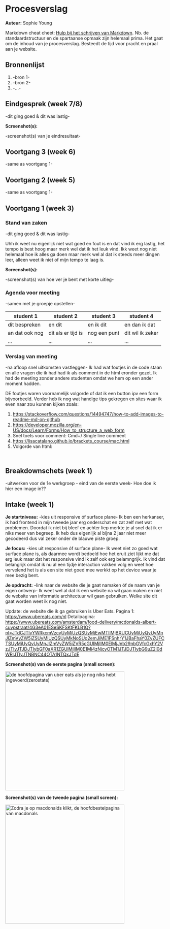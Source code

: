 # Procesverslag
**Auteur:** Sophie Young

Markdown cheat cheet: [Hulp bij het schrijven van Markdown](https://github.com/adam-p/markdown-here/wiki/Markdown-Cheatsheet). Nb. de standaardstructuur en de spartaanse opmaak zijn helemaal prima. Het gaat om de inhoud van je procesverslag. Besteedt de tijd voor pracht en praal aan je website.



## Bronnenlijst
1. -bron 1-
2. -bron 2-
3. -...-



## Eindgesprek (week 7/8)

-dit ging goed & dit was lastig-

**Screenshot(s):**

-screenshot(s) van je eindresultaat-



## Voortgang 3 (week 6)

-same as voortgang 1-



## Voortgang 2 (week 5)

-same as voortgang 1-



## Voortgang 1 (week 3)

### Stand van zaken

-dit ging goed & dit was lastig-

Uhh ik weet nu eigenlijk niet wat goed en fout is en dat vind ik erg lastig, het tempo is best hoog maar merk wel dat ik het leuk vind. Ikk weet nog niet helemaal hoe ik alles ga doen maar merk wel al dat ik steeds meer dingen leer, alleen weet ik niet of mijn tempo te laag is.

**Screenshot(s):**

-screenshot(s) van hoe ver je bent met korte uitleg-

### Agenda voor meeting

-samen met je groepje opstellen-

| student 1      | student 2          | student 3    | student 4        |
| ---            | ---                | ---          | ---              |
| dit bespreken  | en dit             | en ik dit    | en dan ik dat    |
| an dat ook nog | dit als er tijd is | nog een punt | dit wil ik zeker |
| ...            | ...                | ...          | ...              |

### Verslag van meeting

-na afloop snel uitkomsten vastleggen-
Ik had wat foutjes in de code staan en alle vragen die ik had had ik als comment in de html eronder gezet. Ik had de meeting zonder andere studenten omdat we hem op een ander moment hadden.

DE foutjes waren voornamelijk volgorde of dat ik een button ipv een form bijvoorbeeld. Verder heb ik nog wat handige tips gekregen en sites waar ik even naar zou kunnen kijken zoals:
1. https://stackoverflow.com/questions/14494747/how-to-add-images-to-readme-md-on-github
2. https://developer.mozilla.org/en-US/docs/Learn/Forms/How_to_structure_a_web_form
3. Snel toets voor comment: Cmd+/ Single line comment
4. https://lisacatalano.github.io/brackets_course/mac.html
5. Volgorde van html:
   <html>
  <head>
  </head>
  <body>
    <header>
    </header>
    <main>
    </main>
    <footer>
    </footer>
  </body>
</html>



## Breakdownschets (week 1)

-uitwerken voor de 1e werkgroep - eind van de eerste week-
Hoe doe ik hier een image in??


## Intake (week 1)

**Je startniveau:** -kies uit responsive óf surface plane-
Ik ben een herkanser, ik had frontend in mijn tweede jaar erg onderschat en zat zelf met wat problemen. Doordat ik niet bij bleef en achter liep merkte je al snel dat ik er niks meer van begreep. Ik heb dus eigenlijk al bijna 2 jaar niet meer gecodeerd dus val zeker onder de blauwe piste groep.

**Je focus:** -kies uit responsive óf surface plane-
Ik weet niet zo goed wat surface plane is, als daarmee wordt bedoeld hoe het eruit ziet lijkt me dat erg leuk maar dat het responsive vind ik zelf ook erg belamngrijk. Ik vind dat belangrijk omdat ik nu al een tijdje interaction vakken volg en weet hoe vervelend het is als een site niet goed mee werkkt op het device waar je mee bezig bent.

**Je opdracht:** -link naar de website die je gaat namaken óf de naam van je eigen ontwerp-
Ik weet wel al dat ik een website na wil gaan maken en niet de website van informatie architectuur wil gaan gebruiken. Welke site dit gaat worden weet ik nog niet.

Update: de website die ik ga gebruiken is Uber Eats.
Pagina 1: https://www.ubereats.com/nl
Detailpagina: https://www.ubereats.com/amsterdam/food-delivery/mcdonalds-albert-cuypstraat/4G3eA01ESeSKFSKtFKLB1Q?pl=JTdCJTIyYWRkcmVzcyUyMiUzQSUyMjEwMTIlMjBXUCUyMiUyQyUyMnJlZmVyZW5jZSUyMiUzQSUyMkNoSUo2emJiME1FSnhrY1JBaFhaY0ZyZUFCTSUyMiUyQyUyMnJlZmVyZW5jZVR5cGUlMjIlM0ElMjJnb29nbGVfcGxhY2VzJTIyJTJDJTIybGF0aXR1ZGUlMjIlM0E1Mi4zNjcyOTM1JTJDJTIybG9uZ2l0dWRlJTIyJTNBNC44OTA1NTQxJTdE

**Screenshot(s) van de eerste pagina (small screen):**

<img src="images/Pagina1.png" width="375px" alt="de hoofdpagina van uber eats als je nog niks hebt ingevoerd(zerostate)">

**Screenshot(s) van de tweede pagina (small screen):**

<img src="images/detailpagina.png" width="375px" alt="Zodra je op macdonalds klikt, de hoofdbestelpagina van macdonals">
